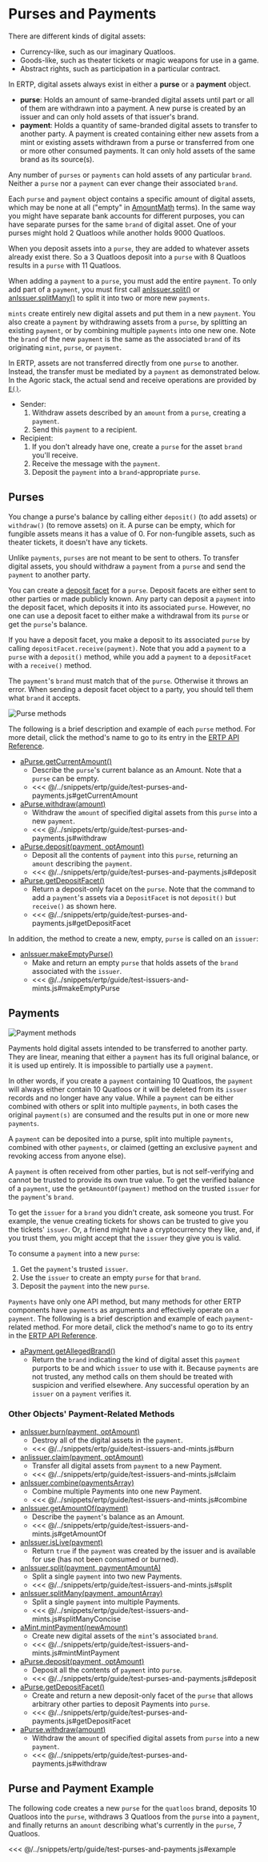 # Purses and Payments

There are different kinds of digital assets:
- Currency-like, such as our imaginary Quatloos.
- Goods-like, such as theater tickets or magic weapons for use in a game.
- Abstract rights, such as participation in a particular contract.

In ERTP, digital assets always exist in either a **purse** or a **payment** object.
- **purse**: Holds
  an amount of same-branded digital assets until part or
  all of them are withdrawn into a payment. A new purse is created
  by an issuer and can only hold assets of that issuer's brand.
- **payment**:
  Holds a quantity of same-branded digital assets to transfer to another party.
  A payment is created containing either new assets from a mint or existing assets
  withdrawn from a purse or transferred from one or more other consumed payments.
  It can only hold assets of the same brand as its source(s).

Any number of `purses` or `payments` can hold assets
of any particular `brand`. Neither a `purse` nor a `payment` can ever change their
associated `brand`.

Each `purse` and `payment` object contains a specific amount of digital assets,
which may be none at all ("empty" in [AmountMath](./amount-math.md) terms). In the same way
you might have separate bank accounts for different purposes,
you can have separate purses for the same `brand` of digital asset.
One of your purses might hold 2 Quatloos while another holds 9000 Quatloos.

When you deposit assets into a `purse`, they are added to
whatever assets already exist there. So a 3 Quatloos deposit
into a `purse` with 8 Quatloos results in a `purse` with 11 Quatloos.

When adding a `payment` to a `purse`, you must add the entire `payment`. To
only add part of a `payment`, you must first call [anIssuer.split()](/reference/ertp-api/issuer.md#anissuer-split-payment-paymentamounta)
or [anIssuer.splitMany()](/reference/ertp-api/issuer.md#anissuer-splitmany-payment-amountarray)
to split it into two or more new `payments`.

`mints` create entirely new digital assets and put them in a new `payment`.
You also create a `payment` by withdrawing assets from a `purse`, by splitting an
existing `payment`, or by combining multiple `payments` into one new one. Note
the `brand` of the new `payment` is the same as the associated `brand` of its originating `mint`, `purse`, or `payment`.

In ERTP, assets are not transferred directly from one `purse` to another.
Instead, the transfer must be mediated by a `payment` as demonstrated below.
In the Agoric stack, the actual send and receive operations are provided by
[`E()`](../js-programming/eventual-send.md).
- Sender:
  1. Withdraw assets described by an `amount` from a `purse`, creating a `payment`.
  2. Send this `payment` to a recipient.
- Recipient:
  1. If you don't already have one, create a `purse` for the asset `brand`
     you'll receive.
  2. Receive the message with the `payment`.
  3. Deposit the `payment` into a `brand`-appropriate `purse`.

## Purses

You change a purse's balance by calling either `deposit()` (to add assets) or
`withdraw()` (to remove assets) on it. A purse can be empty, which for
fungible assets means it has a value of 0. For non-fungible
assets, such as theater tickets, it doesn't have any tickets.

Unlike `payments`, `purses` are not meant to be sent to others. To transfer 
digital assets, you should withdraw a `payment` from a `purse` and send 
the `payment` to another party.

You can create a [deposit facet](../../glossary/#deposit-facet) for a `purse`.
Deposit facets are either sent to other parties or made publicly known. Any party can deposit a `payment` into the
deposit facet, which deposits it into its associated `purse`. However, no one can
use a deposit facet to either make a withdrawal from its `purse` or get the `purse`'s balance.

If you have a deposit facet, you make a deposit to its associated `purse` by calling 
`depositFacet.receive(payment)`. Note that you add a `payment` to a `purse` with a `deposit()` method, while you add a `payment` to a `depositFacet` with a `receive()` method.

The `payment`'s `brand` must match that of the `purse`.
Otherwise it throws an error.
When sending a deposit facet object
to a party, you should tell them what `brand` it accepts.

![Purse methods](./assets/purse.svg)  

The following is a brief description and example of each `purse` method. For
more detail, click the method's name to go to its entry in the [ERTP
API Reference](/reference/ertp-api/).
- [aPurse.getCurrentAmount()](/reference/ertp-api/purse.md#apurse-getcurrentamount)
  - Describe the `purse`'s current balance as an Amount. Note that a `purse` can be empty.
  - <<< @/../snippets/ertp/guide/test-purses-and-payments.js#getCurrentAmount
- [aPurse.withdraw(amount)](/reference/ertp-api/purse.md#apurse-withdraw-amount)
  - Withdraw the `amount` of specified digital assets from this `purse` into a new `payment`.
  - <<< @/../snippets/ertp/guide/test-purses-and-payments.js#withdraw
- [aPurse.deposit(payment, optAmount)](/reference/ertp-api/purse.md#apurse-deposit-payment-optamount)
  - Deposit all the contents of `payment` into this `purse`, returning an `amount` describing the
`payment`.
  - <<< @/../snippets/ertp/guide/test-purses-and-payments.js#deposit
- [aPurse.getDepositFacet()](/reference/ertp-api/purse.md#apurse-getdepositfacet)
  - Return a deposit-only facet on the `purse`. Note that the command to add a `payment`'s
    assets via a `DepositFacet` is not `deposit()` but `receive()` as shown here.
  - <<< @/../snippets/ertp/guide/test-purses-and-payments.js#getDepositFacet

In addition, the method to create a new, empty, `purse` is called on an `issuer`:
- [anIssuer.makeEmptyPurse()](/reference/ertp-api/issuer.md#anissuer-makeemptypurse)
  - Make and return an empty `purse` that holds assets of the `brand` associated with the `issuer`.
  - <<< @/../snippets/ertp/guide/test-issuers-and-mints.js#makeEmptyPurse
## Payments

![Payment methods](./assets/payment.svg)   

Payments hold digital assets intended to be transferred to another party.
They are linear, meaning that either a `payment` has its full
original balance, or it is used up entirely. It is impossible to
partially use a `payment`. 

In other words, if you create a `payment` containing
10 Quatloos, the `payment` will always either contain 
10 Quatloos or it will be deleted from its `issuer` records and no
longer have any value. While a `payment` can be either combined with others or
split into multiple `payments`, in both cases the original `payment(s)`
are consumed and the results put in one or more new `payments`.

A `payment` can be deposited into a purse, split into multiple
`payments`, combined with other `payments`, or claimed (getting an exclusive `payment` and revoking access from anyone else).

A `payment` is often received from other parties, but is not self-verifying
and cannot be trusted to provide its own true value.
To get the verified balance
of a `payment`, use the `getAmountOf(payment)` method on the trusted `issuer`
for the `payment`'s `brand`.

To get the `issuer` for a `brand` you didn't create, 
ask someone you trust. For example, the venue creating tickets for shows
can be trusted to give you the tickets' `issuer`. Or, a friend might have 
a cryptocurrency they like, and, if you trust them, you might accept 
that the `issuer` they give you is valid.

To consume a `payment` into a new `purse`:
1. Get the `payment`'s trusted `issuer`.
2. Use the `issuer` to create an empty `purse` for that `brand`.
3. Deposit the `payment` into the new `purse`.

`Payments` have only one API method, but many methods for other ERTP components
have `payments` as arguments and effectively operate on a `payment`. The following is a
brief description and example of each `payment`-related method. For
more detail, click the method's name to go to its entry in the [ERTP
API Reference](/ertp/api/).
- [aPayment.getAllegedBrand()](/reference/ertp-api/payment.md#apayment-getallegedbrand)
  - Return the `brand` indicating the kind of digital asset this `payment` purports to be
    and which `issuer` to use with it.
    Because `payments` are not trusted, any method calls on them should be treated
    with suspicion and verified elsewhere. Any successful operation by an `issuer` on a `payment` verifies it.

### Other Objects' Payment-Related Methods

- [anIssuer.burn(payment, optAmount)](/reference/ertp-api/issuer.md#anissuer-burn-payment-optamount)
  - Destroy all of the digital assets in the `payment`.
  - <<< @/../snippets/ertp/guide/test-issuers-and-mints.js#burn
- [anIissuer.claim(payment, optAmount)](/reference/ertp-api/issuer.md#anissuer-claim-payment-optamount)
  - Transfer all digital assets from `payment` to a new Payment.
  - <<< @/../snippets/ertp/guide/test-issuers-and-mints.js#claim
- [anIssuer.combine(paymentsArray)](/reference/ertp-api/issuer.md#anissuer-combine-paymentsarray-opttotalamount)
  - Combine multiple Payments into one new Payment.
  - <<< @/../snippets/ertp/guide/test-issuers-and-mints.js#combine
- [anIssuer.getAmountOf(payment)](/reference/ertp-api/issuer.md#anissuer-getamountof-payment)
  - Describe the `payment`'s balance as an Amount.
  - <<< @/../snippets/ertp/guide/test-issuers-and-mints.js#getAmountOf
- [anIssuer.isLive(payment)](/reference/ertp-api/issuer.md#anissuer-islive-payment)
  - Return `true` if the `payment` was created by the issuer and is available for use (has not been consumed or burned).
- [anIssuer.split(payment, paymentAmountA)](/reference/ertp-api/issuer.md#anissuer-split-payment-paymentamounta)
  - Split a single `payment` into two new Payments.
  - <<< @/../snippets/ertp/guide/test-issuers-and-mints.js#split
- [anIssuer.splitMany(payment, amountArray)](/reference/ertp-api/issuer.md#anissuer-splitmany-payment-amountarray)
  - Split a single `payment` into multiple Payments.
  - <<< @/../snippets/ertp/guide/test-issuers-and-mints.js#splitManyConcise
- [aMint.mintPayment(newAmount)](/reference/ertp-api/mint.md#amint-mintpayment-newamount)
  - Create new digital assets of the `mint`'s associated `brand`.
  - <<< @/../snippets/ertp/guide/test-issuers-and-mints.js#mintMintPayment
- [aPurse.deposit(payment, optAmount)](/reference/ertp-api/purse.md#apurse-deposit-payment-optamount)
  - Deposit all the contents of `payment` into `purse`.
  - <<< @/../snippets/ertp/guide/test-purses-and-payments.js#deposit
- [aPurse.getDepositFacet()](/reference/ertp-api/purse.md#apurse-getdepositfacet)
  - Create and return a new deposit-only facet of the `purse` that allows arbitrary other parties to deposit Payments into `purse`.
  - <<< @/../snippets/ertp/guide/test-purses-and-payments.js#getDepositFacet
- [aPurse.withdraw(amount)](/reference/ertp-api/purse.md#apurse-withdraw-amount)
  - Withdraw the `amount` of specified digital assets from `purse` into a new `payment`.
  - <<< @/../snippets/ertp/guide/test-purses-and-payments.js#withdraw

## Purse and Payment Example

The following code creates a new `purse` for the `quatloos` brand, deposits
10 Quatloos into the `purse`, withdraws 3 Quatloos from the `purse` into a
`payment`, and finally returns an `amount` describing what's currently in the `purse`, 7 Quatloos.

<<< @/../snippets/ertp/guide/test-purses-and-payments.js#example
